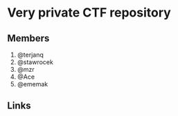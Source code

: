 # Very private CTF repository


## Members
1. @terjanq
2. @stawrocek
3. @mzr
4. @Ace
5. @ememak

## Links



